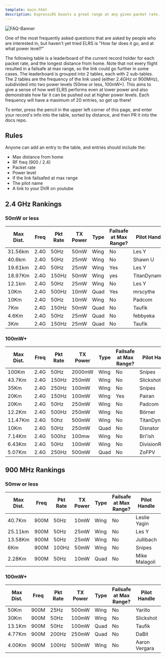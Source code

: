 ```yaml
---
template: main.html
description: ExpressLRS boasts a great range at any given packet rate. Here's what others reached with their aircraft.
---
```


![FAQ-Banner](https://raw.githubusercontent.com/ExpressLRS/ExpressLRS-hardware/master/img/community.png)

One of the most frequently asked questions that are asked by people who are interested in, but haven't yet tried ELRS is "How far does it go, and at what power level?"

The following table is a leaderboard of the current record holder for each packet rate, and the longest distance from home. Note that not every flight resulted in a failsafe at max range, so the link could go further in some cases. The leaderboard is grouped into 2 tables, each with 2 sub-tables. The 2 tables are the frequency of the link used (either 2.4GHz or 900MHz), subdivided into two power levels (50mw or less, 100mW+). This aims to give a sense of how well ELRS performs even at lower power and also demonstrate how far it can be pushed out at higher power levels. Each frequency will have a maximum of 20 entries, so get up there!

To enter, press the pencil in the upper left corner of this page, and enter your record's info into the table, sorted by distance, and then PR it into the docs repo.

## Rules
Anyone can add an entry to the table, and entries should include the:

- Max distance from home
- RF freq (900 / 2.4)
- Packet rate
- Power level
- If the link failsafed at max range
- The pilot name
- A link to your DVR on youtube

## 2.4 GHz Rankings

### 50mW or less
| Max Dist. | Freq | Pkt Rate | TX Power | Type | Failsafe at Max Range? | Pilot Handle | Link to DVR |
| ---- | -------- | -------- | --------- | --------- | ---------------------- | ------------ | ----------- |
| 31.56km | 2.4G | 50Hz | 50mW | Wing | No | Les Y | [Link](https://www.youtube.com/watch?v=sK-OAQUwgyU)|
| 40.6km | 2.4G | 50Hz | 25mW | Wing | No | Shawn U | [Link](https://youtu.be/TmSVSCLTUGI?si=nKfhwG8HgvqX104B) |
| 19.61km | 2.4G | 50Hz | 25mW | Wing | Yes | Les Y | [Link](https://www.youtube.com/watch?v=VDqrNhLCXE8)|
| 18.97Km| 2.4G | 150Hz | 50mW | Wing | yes | TitanDynamics | [Link](https://www.youtube.com/watch?v=LPDKBW9XNKM) |
| 12.1km | 2.4G | 50Hz | 25mW | Wing | No | Les Y | [Link](https://youtu.be/_RfU0aEost0)|
| 10Km | 2.4G | 500Hz | 10mW | Quad | Yes | mrscythe | [Link](https://youtu.be/IpiPEZrCGtg) |
| 10Km | 2.4G | 50Hz | 10mW |  Wing| No | Padcom | [Link](https://www.youtube.com/watch?v=8Xm_bNlywQA) |
| 7Km | 2.4G | 150Hz | 50mW | Quad | No | Taufik | [Link](https://youtu.be/bUlUGCup48I) |
| 4.6Km | 2.4G | 50Hz | 25mW | Quad | No | febbyeka | [Link](https://www.youtube.com/watch?v=jtiu6GdsKhA) |
| 3Km | 2.4G | 150Hz | 25mW | Quad | No | Taufik | [Link](https://www.youtube.com/watch?v=vG_hxHndXdI&ab_channel=CauSiang) |

### 100mW+
| Max Dist. | Freq | Pkt Rate | TX Power | Type | Failsafe at Max Range? | Pilot Handle | Link to DVR |
| ---- | -------- | -------- | --------- | --------- | ---------------------- | ------------ | ----------- |
| 100Km | 2.4G | 50Hz | 2000mW | Wing | No | Snipes | [Link](https://www.youtube.com/watch?v=IjQYLyvai6s) |
| 43.7Km | 2.4G | 150Hz | 250mW | Wing | No | Slickshot | [Link](https://www.youtube.com/watch?v=Fidq5O3IvZs) |
| 35Km | 2.4G | 250Hz | 100mW | Wing | No | Snipes | [Link](https://youtu.be/dBmTRhgVcyY) |
| 20Km | 2.4G | 150Hz | 100mW | Wing | Yes | Pairan | [Link](https://youtu.be/B9-AItJ9WS0) |
| 20Km | 2.4G | 50Hz | 250mW | Wing | No | Padcom | [Link](https://www.youtube.com/watch?v=Fu0fHgSrOqw) |
| 12.2Km | 2.4G | 500Hz | 250mW | Wing | No | Börner | [Link](https://youtu.be/GUUngM6NcAg) |
| 11.47Km | 2.4G | 50hz | 500mW | Wing | No | TitanDynamics | [Link](https://www.youtube.com/watch?v=LPDKBW9XNKM) |
| 10Km | 2.4G | 50Hz | 250mW | Quad | No | Disnator | [Link](https://youtu.be/p6USo0VsLag?si=kP8Bq-XUWoSEWVlV) |
| 7.14Km | 2.4G | 500hz | 100mw | Wing | No | Bri'ish | [Link](https://youtu.be/FsQiL0LYnaY) |
| 6.43Km | 2.4G | 50Hz | 100mW | Wing | No | DivisionRc | [Link](https://youtu.be/3VAJ14y0ZIY) |
| 5.07Km | 2.4G | 250Hz | 500mW | Quad | No | ZoFPV | [Link](https://youtu.be/JyNvywwi90s) |

## 900 MHz Rankings

### 50mw or less
| Max Dist. | Freq | Pkt Rate | TX Power | Type | Failsafe at Max Range? | Pilot Handle | Link to DVR |
| ---- | -------- | -------- | --------- | --------- | ---------------------- | ------------ | ----------- |
| 40.7Km | 900M | 50Hz | 10mW | Wing | No | Leslie Yagin | [Link](https://www.youtube.com/watch?v=HRqTklpWDIM) |
| 25.11km | 900M | 50Hz | 25mW | Wing | No | Les Y | [Link](https://youtu.be/pJNBWDo2pjU) |
| 13.58Km | 900M | 50Hz | 25mW | Wing | No | Jullibach | [Link](https://youtu.be/gZ8q5DAIrtE) |
| 6Km | 900M | 100Hz | 50mW | Wing | No | Snipes | [Link](https://youtu.be/kN89mINbmQc?t=58) |
| 2.28Km | 900M | 50Hz | 10mW | Quad | No | Mike Malagoli | [Link](https://www.youtube.com/watch?v=qi4OygUAZxA&t=75s) |

### 100mW+
| Max Dist. | Freq | Pkt Rate | TX Power | Type | Failsafe at Max Range? | Pilot Handle | Link to DVR |
| ---- | -------- | -------- | --------- | --------- | ---------------------- | ------------ | ----------- |
| 50Km | 900M | 25Hz | 500mW | Wing | No | Yarillo | [Link](https://youtu.be/EJeTSvX5jrA) |
| 30Km | 900M | 50Hz | 100mW | Wing | No | Slickshot | [Link](https://www.youtube.com/watch?v=PpJuhhFvYpM&t) |
| 13.1Km | 900M | 50Hz | 100mW | Quad | No | Taufik | [Link](https://youtu.be/Thrz9QuZGWE) |
| 4.77Km | 900M | 200Hz | 250mW | Quad | No | DaBit | [Link](https://www.youtube.com/watch?v=k0lY0XwB6Ko) |
| 4.00Km | 900M | 100Hz | 500mW | Wing | No | Aaron Vergara | [Link](https://www.youtube.com/watch?v=o_DbErp85cQ) |
